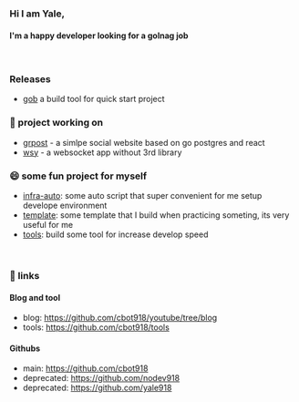 ### Hi I am Yale,

#### I'm a happy developer looking for a golnag job

<br>

### Releases
- [gob](https://github.com/cbot918/gob)
a build tool for quick start project

### 🌱 project working on

- [grpost](https://github.com/cbot918/grpost) - a simlpe social website based on go postgres and react
- [wsy](https://github.com/cbot918/wsy) - a websocket app without 3rd library

### 😄 some fun project for myself
- [infra-auto](https://github.com/cbot918/infra-auto): some auto script that super convenient for me setup develope environment  
- [template](https://github.com/cbot918/template): some template that I build when practicing someting, its very useful for me
- [tools](https://github.com/cbot918/tools): build some tool for increase develop speed

<br>

### 🔭 links

#### Blog and tool
- blog: https://github.com/cbot918/youtube/tree/blog
- tools: https://github.com/cbot918/tools

#### Githubs 

- main: https://github.com/cbot918
- deprecated: https://github.com/nodev918
- deprecated: https://github.com/yale918



<!--
Here are some ideas to get you started:

- 
- 🌱 I’m currently learning ...
- 👯 I’m looking to collaborate on ...
- 🤔 I’m looking for help with ...
- 💬 Ask me about ...
- 📫 How to reach me: ...
- 😄 Pronouns: ...
- ⚡ Fun fact: ... -->
